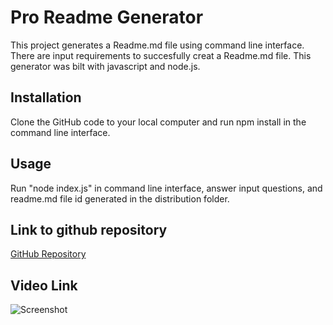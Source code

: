 
# Pro Readme Generator

This project generates a Readme.md file using command line interface. There are input requirements to succesfully creat a Readme.md file. This generator was bilt with javascript and node.js.

## Installation

Clone the GitHub code to your local computer and run npm install in the command line interface. 

## Usage
Run "node index.js" in command line interface, answer input questions, and readme.md file id generated in the distribution folder. 

## Link to github repository

[GitHub Repository](https://github.com/Qaizen/pro-readme-generator)

## Video Link

![Screenshot](/asset/images/weatherdash_screenshot.jpeg)